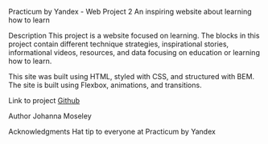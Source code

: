 Practicum by Yandex - Web Project 2
An inspiring website about learning how to learn

Description
This project is a website focused on learning. The blocks in this project contain different technique strategies, inspirational stories, informational videos, resources, and data focusing on education or learning how to learn.

This site was built using HTML, styled with CSS, and structured with BEM. The site is built using Flexbox, animations, and transitions.

Link to project [Github](https://jmmoseley.github.io/web_project_2/)

Author
Johanna Moseley 

Acknowledgments
Hat tip to everyone at Practicum by Yandex

